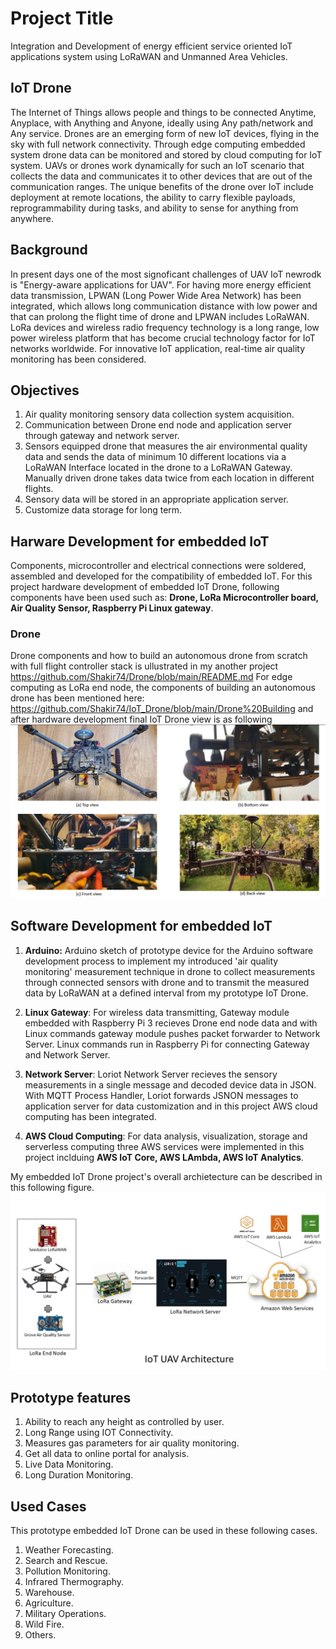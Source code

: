 # Project Title
Integration and Development of energy efficient service oriented IoT applications system using LoRaWAN and Unmanned Area Vehicles.

## IoT Drone
The Internet of Things allows people and things to be connected Anytime, Anyplace, with Anything and Anyone, ideally using Any path/network and Any service. Drones are an emerging form of new IoT devices, flying in the sky with full network connectivity. Through edge computing embedded system drone data can be monitored and stored by cloud computing for IoT system. UAVs or drones work dynamically for such an IoT scenario that collects the data and communicates it to other devices that are out of the communication ranges. The unique benefits of the drone over IoT include deployment at remote locations, the ability to carry flexible payloads, reprogrammability during tasks, and ability to sense for anything from anywhere.

## Background
In present days one of the most signoficant challenges of UAV IoT newrodk is "Energy-aware applications for UAV". For having more energy efficient data transmission, LPWAN (Long Power Wide Area Network) has been integrated, which allows long communication distance with low power and that can prolong the flight time of drone and LPWAN includes LoRaWAN. LoRa devices and wireless radio frequency technology is a long range, low power wireless platform that has become crucial technology factor for IoT networks worldwide. For innovative IoT application, real-time air quality monitoring has been considered.

## Objectives
1. Air quality monitoring sensory data collection system acquisition.
2. Communication between Drone end node and application server through gateway and network server.
3. Sensors equipped drone that measures the air environmental quality data and sends the data of minimum 10 different locations via a LoRaWAN Interface located in the drone to a LoRaWAN Gateway. Manually driven drone takes data twice from each location in different flights.
4. Sensory data will be stored in an appropriate application server.
5. Customize data storage for long term.

## Harware Development for embedded IoT
Components, microcontroller and electrical connections were soldered, assembled and developed for the compatibility of embedded IoT. For this project hardware development of embedded IoT Drone, following components have been used such as: **Drone, LoRa Microcontroller board, Air Quality Sensor, Raspberry Pi Linux gateway**.

### Drone
Drone components and how to build an autonomous drone from scratch with full flight controller stack is ullustrated in my another project https://github.com/Shakir74/Drone/blob/main/README.md
For edge computing as LoRa end node, the components of building an autonomous drone has been mentioned here: https://github.com/Shakir74/IoT_Drone/blob/main/Drone%20Building
 and after hardware development final IoT Drone view is as following
![alt text](https://github.com/Shakir74/IoT_Drone/blob/main/drone%20view.jpg)

## Software Development for embedded IoT
1. **Arduino:** Arduino sketch of prototype device for the Arduino software development process to implement my introduced 'air quality monitoring' measurement technique in drone to collect measurements through connected sensors with drone and to transmit the measured data by LoRaWAN at a defined interval from my prototype IoT Drone. 

2. **Linux Gateway**: For wireless data transmitting, Gateway module embedded with Raspberry Pi 3 recieves Drone end node data and with Linux commands gateway module pushes packet forwarder to Network Server. Linux commands run in Raspberry Pi for connecting Gateway and Network Server.

3. **Network Server**: Loriot Network Server recieves the sensory measurements in a single message and decoded device data in JSON. With MQTT Process Handler, Loriot forwards JSNON messages to application server for data customization and in this project AWS cloud computing has been integrated.

4. **AWS Cloud Computing**: For data analysis, visualization, storage and serverless computing three AWS services were implemented in this project inclduing **AWS IoT Core, AWS LAmbda, AWS IoT Analytics**.

My embedded IoT Drone project's overall archietecture can be described in this following figure.  
![alt text](https://github.com/Shakir74/IoT_Drone/blob/main/LoRaWAN%20IoT%20UAV%20architecture%20in%20AWS%20cloud%20computing.jpg)

## Prototype features
1. Ability to reach any height as controlled by user.
2. Long Range using IOT Connectivity.
3. Measures gas parameters for air quality monitoring.
4. Get all data to online portal for analysis.
5. Live Data Monitoring.
6. Long Duration Monitoring.

## Used Cases
This prototype embedded IoT Drone can be used in these following cases.
1. Weather Forecasting.
2. Search and Rescue.
3. Pollution Monitoring.
4. Infrared Thermography.
5. Warehouse.
6. Agriculture.
7. Military Operations.
8. Wild Fire.
9. Others.

